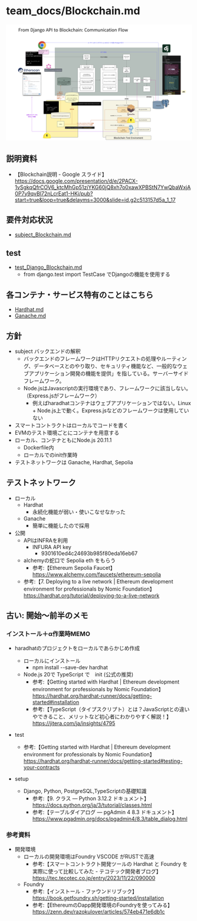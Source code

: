 # team_docs/Blockchain.md

![alt text](<img/スクリーンショット 2024-03-24 12.27.24.png>)

## 説明資料

- 【Blockchain説明 - Google スライド】 https://docs.google.com/presentation/d/e/2PACX-1vSgkqQfrCOV6_ktcMhGp51ziYKG60jQ8xh7o0xawXPBStN7YwQbaWxjA0P7y9qvBl72nLcrEat1-HKj/pub?start=true&loop=true&delayms=3000&slide=id.g2c513157d5a_1_17

## 要件対応状況

- [subject_Blockchain.md](subject/subject_Blockchain.md)

## test

- [test_Django_Blockchain.md](../../docker/srcs/uwsgi-django/pong/blockchain/local_testnet/test/test_Django_Blockchain.md)  
  - from django.test import TestCase でDjangoの機能を使用する

## 各コンテナ・サービス特有のことはこちら

- [Hardhat.md](Hardhat.md)
- [Ganache.md](Ganache.md)

## 方針

- subject バックエンドの解釈
  - バックエンドのフレームワークはHTTPリクエストの処理やルーティング、データベースとのやり取り、セキュリティ機能など、一般的なウェブアプリケーション開発の機能を提供」を指している。サーバーサイドフレームワーク。
  - Node.jsはJavascriptの実行環境であり、フレームワークに該当しない。（Express.jsがフレームワーク）
    - 例えばharadhatコンテナはウェブアプリケーションではない。Linux + Node.js上で動く。Express.jsなどのフレームワークは使用していない
- スマートコントラクトはローカルでコードを書く
- EVMのテスト環境ごとにコンテナを用意する
- ローカル、コンテナともにNode.js 20.11.1
  - Dockerfile内
  - ローカルでのinit作業時
- テストネットワークは Ganache, Hardhat, Sepolia

## テストネットワーク

- ローカル
  - Hardhat
    - 永続化機能が弱い・使いこなせなかった
  - Ganache
    - 簡単に機能したので採用
- 公開
  - APIはINFRAを利用
    - INFURA API key
      - 9301610ed4c24693b985f80eda16eb67
  - alchemyの蛇口で Sepolia eth をもらう
    - 参考:【Ethereum Sepolia Faucet】 https://www.alchemy.com/faucets/ethereum-sepolia
  - 参考:【7. Deploying to a live network | Ethereum development environment for professionals by Nomic Foundation】 https://hardhat.org/tutorial/deploying-to-a-live-network
  

## 古い: 開始〜前半のメモ

### インストール＋α作業時MEMO

- haradhatのプロジェクトをローカルであらかじめ作成
  - ローカルにインストール
    - npm install --save-dev hardhat
  - Node.js 20で TypeScript で　init (公式の推奨)
    - 参考:【Getting started with Hardhat | Ethereum development environment for professionals by Nomic Foundation】 https://hardhat.org/hardhat-runner/docs/getting-started#installation
    - 参考:【TypeScript（タイプスクリプト）とは？JavaScriptとの違いやできること、メリットなど初心者にわかりやすく解説！】 https://jitera.com/ja/insights/4795
- test
  - 参考:【Getting started with Hardhat | Ethereum development environment for professionals by Nomic Foundation】 https://hardhat.org/hardhat-runner/docs/getting-started#testing-your-contracts

- setup
  - Django, Python, PostgreSQL,TypeScriptの基礎知識  
    - 参考:【9. クラス — Python 3.12.2 ドキュメント】 https://docs.python.org/ja/3/tutorial/classes.html
    - 参考:【テーブルダイアログ — pgAdmin 4 8.3 ドキュメント】 https://www.pgadmin.org/docs/pgadmin4/8.3/table_dialog.html

### 参考資料

- 開発環境
  - ローカルの開発環境はFoundry VSCODE がRUSTで高速
    - 参考:【スマートコントラクト開発ツールの Hardhat と Foundry を実際に使って比較してみた - テコテック開発者ブログ】 https://tec.tecotec.co.jp/entry/2023/11/22/090000
  - Foundry
    - 参考:【インストール - ファウンドリブック】 https://book.getfoundry.sh/getting-started/installation
    - 参考:【EthereumのDapp開発環境のFoundryを使ってみる】 https://zenn.dev/razokulover/articles/574eb471e6db1c
